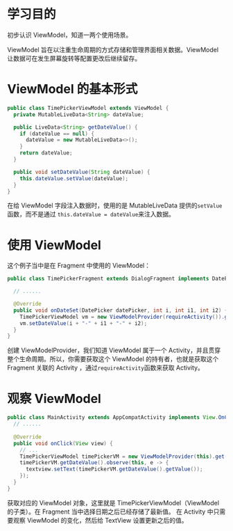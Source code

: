 # 学习目的

初步认识 ViewModel，知道一两个使用场景。

ViewModel 旨在以注重生命周期的方式存储和管理界面相关数据。ViewModel 让数据可在发生屏幕旋转等配置更改后继续留存。

# ViewModel 的基本形式

```java
public class TimePickerViewModel extends ViewModel {
  private MutableLiveData<String> dateValue;

  public LiveData<String> getDateValue() {
    if (dateValue == null) {
      dateValue = new MutableLiveData<>();
    }
    return dateValue;
  }

  public void setDateValue(String dateValue) {
    this.dateValue.setValue(dateValue);
  }
}
```

在给 ViewModel 字段注入数据时，使用的是 MutableLiveData 提供的`setValue`函数，而不是通过 `this.dateValue = dateValue`来注入数据。

# 使用 ViewModel

这个例子当中是在 Fragment 中使用的 ViewModel：

```java
public class TimePickerFragment extends DialogFragment implements DatePickerDialog.OnDateSetListener {

  // ......

  @Override
  public void onDateSet(DatePicker datePicker, int i, int i1, int i2) {
    TimePickerViewModel vm = new ViewModelProvider(requireActivity()).get(TimePickerViewModel.class);
    vm.setDateValue(i + "-" + i1 + "-" + i2);
  }
}
```

创建 ViewModelProvider，我们知道 ViewModel 属于一个 Activity，并且贯穿整个生命周期。所以，你需要获取这个 ViewModel 的持有者，也就是获取这个
Fragment 关联的 Activity ，通过`requireActivity`函数来获取 Activity。

# 观察 ViewModel

```java
public class MainActivity extends AppCompatActivity implements View.OnClickListener {
  // ......
  
  @Override
  public void onClick(View view) {
    // ...
    TimePickerViewModel timePickerVM = new ViewModelProvider(this).get(TimePickerViewModel.class);
    timePickerVM.getDateValue().observe(this, e -> {
      textview.setText(timePickerVM.getDateValue().getValue());
    });
  }
}
```

获取对应的 ViewModel 对象，这里就是 TimePickerViewModel（ViewModel 的子类）。在 Fragment 当中选择日期之后已经存储了最新值。
在 Activity 中只需要观察 ViewModel 的变化，然后给 TextView 设置更新之后的值。